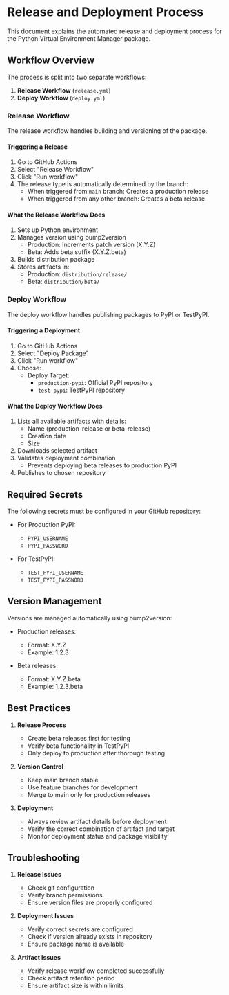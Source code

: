 # Release and Deployment Process

This document explains the automated release and deployment process for the Python Virtual Environment Manager package.

## Workflow Overview

The process is split into two separate workflows:

1. **Release Workflow** (`release.yml`)
2. **Deploy Workflow** (`deploy.yml`)

### Release Workflow

The release workflow handles building and versioning of the package.

#### Triggering a Release
1. Go to GitHub Actions
2. Select "Release Workflow"
3. Click "Run workflow"
4. The release type is automatically determined by the branch:
   - When triggered from `main` branch: Creates a production release
   - When triggered from any other branch: Creates a beta release

#### What the Release Workflow Does
1. Sets up Python environment
2. Manages version using bump2version
   - Production: Increments patch version (X.Y.Z)
   - Beta: Adds beta suffix (X.Y.Z.beta)
3. Builds distribution package
4. Stores artifacts in:
   - Production: `distribution/release/`
   - Beta: `distribution/beta/`

### Deploy Workflow

The deploy workflow handles publishing packages to PyPI or TestPyPI.

#### Triggering a Deployment
1. Go to GitHub Actions
2. Select "Deploy Package"
3. Click "Run workflow"
4. Choose:
   - Deploy Target:
     * `production-pypi`: Official PyPI repository
     * `test-pypi`: TestPyPI repository

#### What the Deploy Workflow Does
1. Lists all available artifacts with details:
   - Name (production-release or beta-release)
   - Creation date
   - Size
2. Downloads selected artifact
3. Validates deployment combination
   - Prevents deploying beta releases to production PyPI
4. Publishes to chosen repository

## Required Secrets

The following secrets must be configured in your GitHub repository:

- For Production PyPI:
  * `PYPI_USERNAME`
  * `PYPI_PASSWORD`

- For TestPyPI:
  * `TEST_PYPI_USERNAME`
  * `TEST_PYPI_PASSWORD`

## Version Management

Versions are managed automatically using bump2version:

- Production releases:
  * Format: X.Y.Z
  * Example: 1.2.3

- Beta releases:
  * Format: X.Y.Z.beta
  * Example: 1.2.3.beta

## Best Practices

1. **Release Process**
   - Create beta releases first for testing
   - Verify beta functionality in TestPyPI
   - Only deploy to production after thorough testing

2. **Version Control**
   - Keep main branch stable
   - Use feature branches for development
   - Merge to main only for production releases

3. **Deployment**
   - Always review artifact details before deployment
   - Verify the correct combination of artifact and target
   - Monitor deployment status and package visibility

## Troubleshooting

1. **Release Issues**
   - Check git configuration
   - Verify branch permissions
   - Ensure version files are properly configured

2. **Deployment Issues**
   - Verify correct secrets are configured
   - Check if version already exists in repository
   - Ensure package name is available

3. **Artifact Issues**
   - Verify release workflow completed successfully
   - Check artifact retention period
   - Ensure artifact size is within limits
